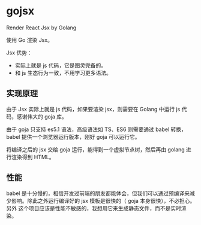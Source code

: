# gojsx
Render React Jsx by Golang

使用 Go 渲染 Jsx。

Jsx 优势：
- 实际上就是 js 代码，它是图灵完备的。
- 和 js 生态行为一致，不用学习更多语法。

## 实现原理
由于 Jsx 实际上就是 js 代码，如果要渲染 jsx，则需要在 Golang 中运行 js 代码，感谢伟大的 goja 库。

由于 goja 只支持 es5.1 语法，高级语法如 TS、ES6 则需要通过 babel 转换，babel 提供一个浏览器运行版本，刚好 goja 可以运行它。

将编译之后的 jsx 交给 goja 运行，能得到一个虚拟节点树，然后再由 golang 进行渲染得到 HTML。

## 性能
babel 是十分慢的，相信开发过前端的朋友都能体会，但我们可以通过预编译来减少影响。除此之外运行编译好的 jsx 模板是很快的（ goja 本身很快），不必担心。另外 这个项目应该是性能不敏感的，我想用它来生成静态文件，而不是实时渲染。

